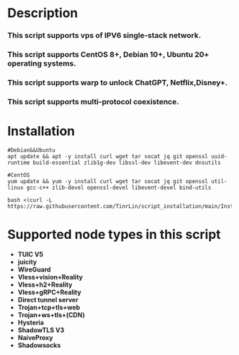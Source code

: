 # **Description**
### This script supports vps of IPV6 single-stack network.
### This script supports CentOS 8+, Debian 10+, Ubuntu 20+ operating systems.
### This script supports warp to unlock ChatGPT, Netflix,Disney+.
### This script supports multi-protocol coexistence.

# **Installation**
```
#Debian&&Ubuntu
apt update && apt -y install curl wget tar socat jq git openssl uuid-runtime build-essential zlib1g-dev libssl-dev libevent-dev dnsutils
```
```
#CentOS
yum update && yum -y install curl wget tar socat jq git openssl util-linux gcc-c++ zlib-devel openssl-devel libevent-devel bind-utils
```
```
bash <(curl -L https://raw.githubusercontent.com/TinrLin/script_installation/main/Install.sh)
```
# **Supported node types in this script**
- **TUIC V5**
- **juicity**
- **WireGuard**
- **Vless+vision+Reality**
- **Vless+h2+Reality**
- **Vless+gRPC+Reality**
- **Direct tunnel server**
- **Trojan+tcp+tls+web**
- **Trojan+ws+tls+(CDN)**
- **Hysteria**
- **ShadowTLS V3**
- **NaiveProxy**
- **Shadowsocks**

